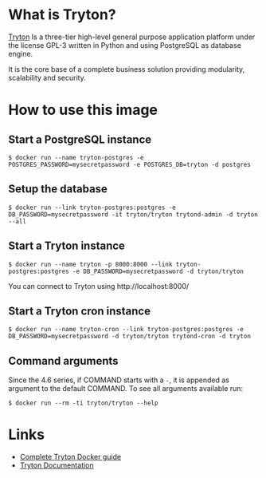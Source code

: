 # What is Tryton?

[Tryton](http://www.tryton.org/) Is a three-tier high-level general purpose
application platform under the license GPL-3 written in Python and using
PostgreSQL as database engine.

It is the core base of a complete business solution providing modularity,
scalability and security.

# How to use this image

## Start a PostgreSQL instance

```console
$ docker run --name tryton-postgres -e POSTGRES_PASSWORD=mysecretpassword -e POSTGRES_DB=tryton -d postgres
```

## Setup the database

```console
$ docker run --link tryton-postgres:postgres -e DB_PASSWORD=mysecretpassword -it tryton/tryton trytond-admin -d tryton --all
```

## Start a Tryton instance

```console
$ docker run --name tryton -p 8000:8000 --link tryton-postgres:postgres -e DB_PASSWORD=mysecretpassword -d tryton/tryton
```

You can connect to Tryton using http://localhost:8000/

## Start a Tryton cron instance

```console
$ docker run --name tryton-cron --link tryton-postgres:postgres -e DB_PASSWORD=mysecretpassword -d tryton/tryton trytond-cron -d tryton
```

## Command arguments

Since the 4.6 series, if COMMAND starts with a `-`, it is appended as argument to the default COMMAND.
To see all arguments available run:

```console
$ docker run --rm -ti tryton/tryton --help
```

# Links

* [Complete Tryton Docker guide](https://discuss.tryton.org/t/howto-run-tryton-using-docker/3200)
* [Tryton Documentation](https://docs.tryton.org/)
